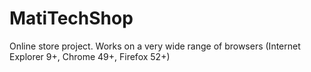 # MatiTechShop
Online store project.
Works on a very wide range of browsers (Internet Explorer 9+, Chrome 49+, Firefox 52+)
